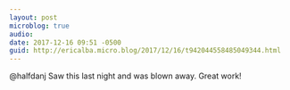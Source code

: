 ```yaml
---
layout: post
microblog: true
audio: 
date: 2017-12-16 09:51 -0500
guid: http://ericalba.micro.blog/2017/12/16/t942044558485049344.html
---
```

@halfdanj Saw this last night and was blown away. Great work!
